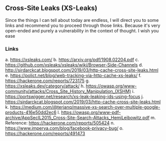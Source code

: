 ## Cross-Site Leaks (XS-Leaks)

Since the things I can tell about today are endless, I will direct you to some links and recommend you to proceed through those links. Because it's very open-ended and purely a vulnerability in the context of thought. I wish you ease

### Links

a. https://xsleaks.com/
b. https://arxiv.org/pdf/1908.02204.pdf
c. https://github.com/xsleaks/xsleaks/wiki/Browser-Side-Channels
d. http://sirdarckcat.blogspot.com/2019/03/http-cache-cross-site-leaks.html
e. https://polict.net/blog/web-tracking-via-http-cache-xs-leaks/
f. https://hackerone.com/reports/723175
g. https://xsleaks.dev/category/attack/
h. https://owasp.org/www-community/attacks/Cross_Site_History_Manipulation_(XSHM)
i. https://portswigger.net/research/xs-leak-leaking-ids-using-focus
j. https://sirdarckcat.blogspot.com/2019/03/http-cache-cross-site-leaks.html
k. https://medium.com/@terjanq/massive-xs-search-over-multiple-google-products-416e50dd2ec6
l. https://owasp.org/www-pdf-archive/AppSecIL2015_Cross-Site-Search-Attacks_HemiLeibowitz.pdf
m. Reference: https://hackerone.com/reports/505424
n. https://www.imperva.com/blog/facebook-privacy-bug/
o. https://hackerone.com/reports/491473